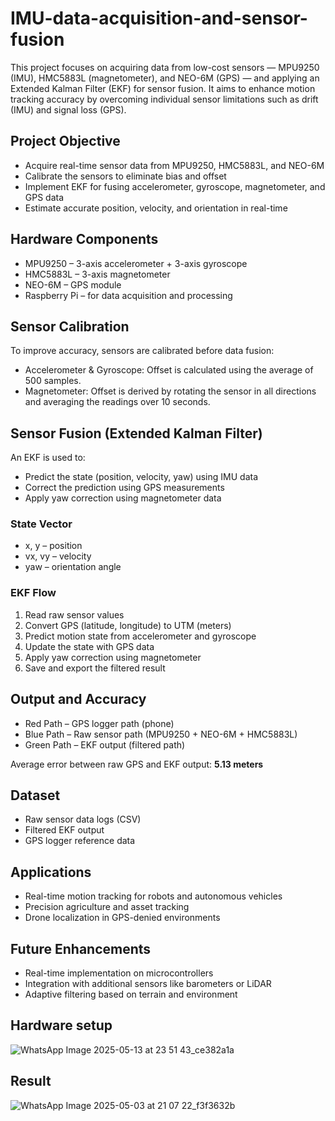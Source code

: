 # IMU-data-acquisition-and-sensor-fusion
This project focuses on acquiring data from low-cost sensors — MPU9250 (IMU), HMC5883L (magnetometer), and NEO-6M (GPS) — and applying an Extended Kalman Filter (EKF) for sensor fusion. It aims to enhance motion tracking accuracy by overcoming individual sensor limitations such as drift (IMU) and signal loss (GPS).

## Project Objective

* Acquire real-time sensor data from MPU9250, HMC5883L, and NEO-6M
* Calibrate the sensors to eliminate bias and offset
* Implement EKF for fusing accelerometer, gyroscope, magnetometer, and GPS data
* Estimate accurate position, velocity, and orientation in real-time

## Hardware Components

* MPU9250 – 3-axis accelerometer + 3-axis gyroscope
* HMC5883L – 3-axis magnetometer
* NEO-6M – GPS module
* Raspberry Pi – for data acquisition and processing

## Sensor Calibration

To improve accuracy, sensors are calibrated before data fusion:

* Accelerometer & Gyroscope: Offset is calculated using the average of 500 samples.
* Magnetometer: Offset is derived by rotating the sensor in all directions and averaging the readings over 10 seconds.

## Sensor Fusion (Extended Kalman Filter)

An EKF is used to:

* Predict the state (position, velocity, yaw) using IMU data
* Correct the prediction using GPS measurements
* Apply yaw correction using magnetometer data

### State Vector

* x, y – position
* vx, vy – velocity
* yaw – orientation angle

### EKF Flow

1. Read raw sensor values
2. Convert GPS (latitude, longitude) to UTM (meters)
3. Predict motion state from accelerometer and gyroscope
4. Update the state with GPS data
5. Apply yaw correction using magnetometer
6. Save and export the filtered result

## Output and Accuracy

* Red Path – GPS logger path (phone)
* Blue Path – Raw sensor path (MPU9250 + NEO-6M + HMC5883L)
* Green Path – EKF output (filtered path)

Average error between raw GPS and EKF output: **5.13 meters**

## Dataset

* Raw sensor data logs (CSV)
* Filtered EKF output
* GPS logger reference data

## Applications

* Real-time motion tracking for robots and autonomous vehicles
* Precision agriculture and asset tracking
* Drone localization in GPS-denied environments

## Future Enhancements

* Real-time implementation on microcontrollers
* Integration with additional sensors like barometers or LiDAR
* Adaptive filtering based on terrain and environment

## Hardware setup

![WhatsApp Image 2025-05-13 at 23 51 43_ce382a1a](https://github.com/user-attachments/assets/e75d70bf-0391-4017-872f-6ce5162dd92f)

## Result 
![WhatsApp Image 2025-05-03 at 21 07 22_f3f3632b](https://github.com/user-attachments/assets/b3a523c3-86f0-41f0-8157-9af6df867bdf)


